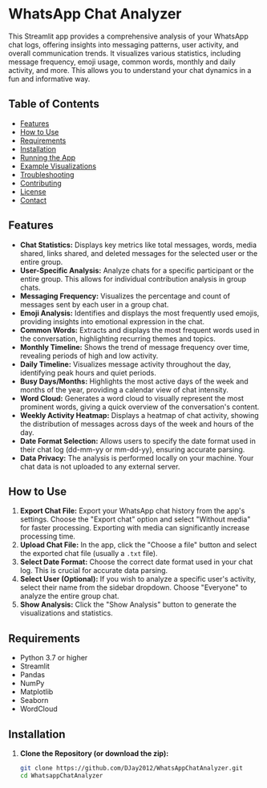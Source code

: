 # WhatsApp Chat Analyzer

This Streamlit app provides a comprehensive analysis of your WhatsApp chat logs, offering insights into messaging patterns, user activity, and overall communication trends. It visualizes various statistics, including message frequency, emoji usage, common words, monthly and daily activity, and more.  This allows you to understand your chat dynamics in a fun and informative way.

## Table of Contents

* [Features](#features)
* [How to Use](#how-to-use)
* [Requirements](#requirements)
* [Installation](#installation)
* [Running the App](#running-the-app)
* [Example Visualizations](#example-visualizations)
* [Troubleshooting](#troubleshooting)
* [Contributing](#contributing)
* [License](#license)
* [Contact](#contact)


## Features

* **Chat Statistics:** Displays key metrics like total messages, words, media shared, links shared, and deleted messages for the selected user or the entire group.
* **User-Specific Analysis:** Analyze chats for a specific participant or the entire group. This allows for individual contribution analysis in group chats.
* **Messaging Frequency:** Visualizes the percentage and count of messages sent by each user in a group chat.
* **Emoji Analysis:** Identifies and displays the most frequently used emojis, providing insights into emotional expression in the chat.
* **Common Words:** Extracts and displays the most frequent words used in the conversation, highlighting recurring themes and topics.
* **Monthly Timeline:** Shows the trend of message frequency over time, revealing periods of high and low activity.
* **Daily Timeline:** Visualizes message activity throughout the day, identifying peak hours and quiet periods.
* **Busy Days/Months:** Highlights the most active days of the week and months of the year, providing a calendar view of chat intensity.
* **Word Cloud:** Generates a word cloud to visually represent the most prominent words, giving a quick overview of the conversation's content.
* **Weekly Activity Heatmap:** Displays a heatmap of chat activity, showing the distribution of messages across days of the week and hours of the day.
* **Date Format Selection:** Allows users to specify the date format used in their chat log (dd-mm-yy or mm-dd-yy), ensuring accurate parsing.
* **Data Privacy:** The analysis is performed locally on your machine. Your chat data is not uploaded to any external server.

## How to Use

1. **Export Chat File:** Export your WhatsApp chat history from the app's settings. Choose the "Export chat" option and select "Without media" for faster processing. Exporting with media can significantly increase processing time.
2. **Upload Chat File:** In the app, click the "Choose a file" button and select the exported chat file (usually a `.txt` file).
3. **Select Date Format:** Choose the correct date format used in your chat log. This is crucial for accurate data parsing.
4. **Select User (Optional):** If you wish to analyze a specific user's activity, select their name from the sidebar dropdown. Choose "Everyone" to analyze the entire group chat.
5. **Show Analysis:** Click the "Show Analysis" button to generate the visualizations and statistics.

## Requirements

* Python 3.7 or higher
* Streamlit
* Pandas
* NumPy
* Matplotlib
* Seaborn
* WordCloud

## Installation

1. **Clone the Repository (or download the zip):**
   ```bash
   git clone https://github.com/DJay2012/WhatsAppChatAnalyzer.git
   cd WhatsappChatAnalyzer
